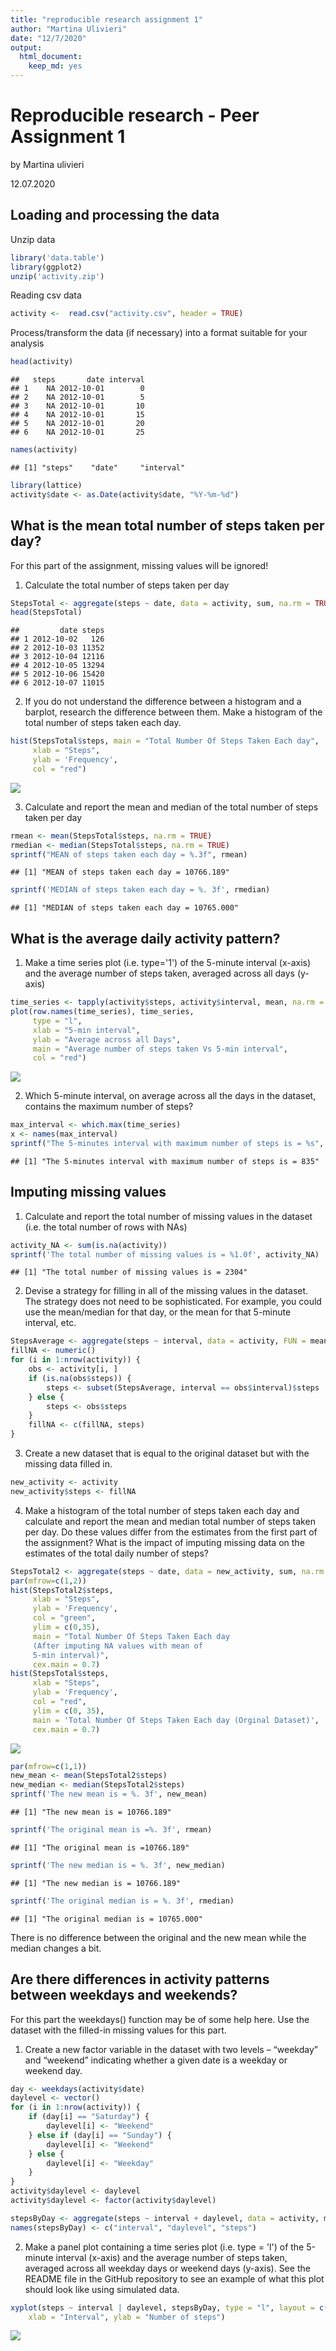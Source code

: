 ```yaml
---
title: "reproducible research assignment 1"
author: "Martina Ulivieri"
date: "12/7/2020"
output:
  html_document:
    keep_md: yes
---
```


# Reproducible research - Peer Assignment 1

by Martina ulivieri

12.07.2020

## Loading and processing the data

Unzip data 


```r
library('data.table')
library(ggplot2)
unzip('activity.zip')
```

Reading csv data

```r
activity <-  read.csv("activity.csv", header = TRUE)
```

Process/transform the data (if necessary) into a format suitable for your analysis

```r
head(activity)
```

```
##   steps       date interval
## 1    NA 2012-10-01        0
## 2    NA 2012-10-01        5
## 3    NA 2012-10-01       10
## 4    NA 2012-10-01       15
## 5    NA 2012-10-01       20
## 6    NA 2012-10-01       25
```

```r
names(activity)
```

```
## [1] "steps"    "date"     "interval"
```

```r
library(lattice)
activity$date <- as.Date(activity$date, "%Y-%m-%d")
```

## What is the mean total number of steps taken per day?

For this part of the assignment, missing values will be ignored!

1. Calculate the total number of steps taken per day


```r
StepsTotal <- aggregate(steps ~ date, data = activity, sum, na.rm = TRUE)
head(StepsTotal)
```

```
##         date steps
## 1 2012-10-02   126
## 2 2012-10-03 11352
## 3 2012-10-04 12116
## 4 2012-10-05 13294
## 5 2012-10-06 15420
## 6 2012-10-07 11015
```

2. If you do not understand the difference between a histogram and a barplot, research the difference between them. Make a histogram of the total number of steps taken each day. 


```r
hist(StepsTotal$steps, main = "Total Number Of Steps Taken Each day", 
     xlab = "Steps", 
     ylab = 'Frequency', 
     col = "red")
```

![](reproducible-research-assignment-1_files/figure-html/unnamed-chunk-5-1.png)<!-- -->

3. Calculate and report the mean and median of the total number of steps taken per day


```r
rmean <- mean(StepsTotal$steps, na.rm = TRUE)
rmedian <- median(StepsTotal$steps, na.rm = TRUE)
sprintf("MEAN of steps taken each day = %.3f", rmean)
```

```
## [1] "MEAN of steps taken each day = 10766.189"
```

```r
sprintf('MEDIAN of steps taken each day = %. 3f', rmedian)
```

```
## [1] "MEDIAN of steps taken each day = 10765.000"
```
## What is the average daily activity pattern?

1. Make a time series plot (i.e. type='1') of the 5-minute interval (x-axis) and the average number of steps taken, averaged across all days (y-axis)


```r
time_series <- tapply(activity$steps, activity$interval, mean, na.rm = TRUE)
plot(row.names(time_series), time_series, 
     type = "l", 
     xlab = "5-min interval", 
     ylab = "Average across all Days", 
     main = "Average number of steps taken Vs 5-min interval", 
     col = "red")
```

![](reproducible-research-assignment-1_files/figure-html/unnamed-chunk-7-1.png)<!-- -->

2. Which 5-minute interval, on average across all the days in the dataset, contains the maximum number of steps?


```r
max_interval <- which.max(time_series)
x <- names(max_interval)
sprintf("The 5-minutes interval with maximum number of steps is = %s", x)
```

```
## [1] "The 5-minutes interval with maximum number of steps is = 835"
```

## Imputing missing values 

1. Calculate and report the total number of missing values in the dataset (i.e. the total number of rows with NAs)


```r
activity_NA <- sum(is.na(activity))
sprintf('The total number of missing values is = %1.0f', activity_NA)
```

```
## [1] "The total number of missing values is = 2304"
```

2. Devise a strategy for filling in all of the missing values in the dataset. The strategy does not need to be sophisticated. For example, you could use the mean/median for that day, or the mean for that 5-minute interval, etc.


```r
StepsAverage <- aggregate(steps ~ interval, data = activity, FUN = mean)
fillNA <- numeric()
for (i in 1:nrow(activity)) {
    obs <- activity[i, ]
    if (is.na(obs$steps)) {
        steps <- subset(StepsAverage, interval == obs$interval)$steps
    } else {
        steps <- obs$steps
    }
    fillNA <- c(fillNA, steps)
}
```

3. Create a new dataset that is equal to the original dataset but with the missing data filled in.


```r
new_activity <- activity
new_activity$steps <- fillNA
```

4. Make a histogram of the total number of steps taken each day and calculate and report the mean and median total number of steps taken per day. Do these values differ from the estimates from the first part of the assignment? What is the impact of imputing missing data on the estimates of the total daily number of steps?


```r
StepsTotal2 <- aggregate(steps ~ date, data = new_activity, sum, na.rm = TRUE)
par(mfrow=c(1,2))
hist(StepsTotal2$steps, 
     xlab = "Steps", 
     ylab = 'Frequency', 
     col = "green", 
     ylim = c(0,35), 
     main = "Total Number Of Steps Taken Each day 
     (After imputing NA values with mean of 
     5-min interval)", 
     cex.main = 0.7)
hist(StepsTotal$steps, 
     xlab = "Steps", 
     ylab = 'Frequency', 
     col = "red",
     ylim = c(0, 35),
     main = 'Total Number Of Steps Taken Each day (Orginal Dataset)',
     cex.main = 0.7)
```

![](reproducible-research-assignment-1_files/figure-html/unnamed-chunk-12-1.png)<!-- -->

```r
par(mfrow=c(1,1))
new_mean <- mean(StepsTotal2$steps)
new_median <- median(StepsTotal2$steps)
sprintf('The new mean is = %. 3f', new_mean)
```

```
## [1] "The new mean is = 10766.189"
```

```r
sprintf('The original mean is =%. 3f', rmean)
```

```
## [1] "The original mean is =10766.189"
```

```r
sprintf('The new median is = %. 3f', new_median)
```

```
## [1] "The new median is = 10766.189"
```

```r
sprintf('The original median is = %. 3f', rmedian)
```

```
## [1] "The original median is = 10765.000"
```
There is no difference between the original and the new mean while the median changes a bit.

## Are there differences in activity patterns between weekdays and weekends?

For this part the weekdays() function may be of some help here. Use the dataset with the filled-in missing values for this part.

1. Create a new factor variable in the dataset with two levels – “weekday” and “weekend” indicating whether a given date is a weekday or weekend day.


```r
day <- weekdays(activity$date)
daylevel <- vector()
for (i in 1:nrow(activity)) {
    if (day[i] == "Saturday") {
        daylevel[i] <- "Weekend"
    } else if (day[i] == "Sunday") {
        daylevel[i] <- "Weekend"
    } else {
        daylevel[i] <- "Weekday"
    }
}
activity$daylevel <- daylevel
activity$daylevel <- factor(activity$daylevel)

stepsByDay <- aggregate(steps ~ interval + daylevel, data = activity, mean)
names(stepsByDay) <- c("interval", "daylevel", "steps")
```

2. Make a panel plot containing a time series plot (i.e. type = 'l') of the 5-minute interval (x-axis) and the average number of steps taken, averaged across all weekday days or weekend days (y-axis). See the README file in the GitHub repository to see an example of what this plot should look like using simulated data.


```r
xyplot(steps ~ interval | daylevel, stepsByDay, type = "l", layout = c(1, 2), 
    xlab = "Interval", ylab = "Number of steps")
```

![](reproducible-research-assignment-1_files/figure-html/unnamed-chunk-14-1.png)<!-- -->

